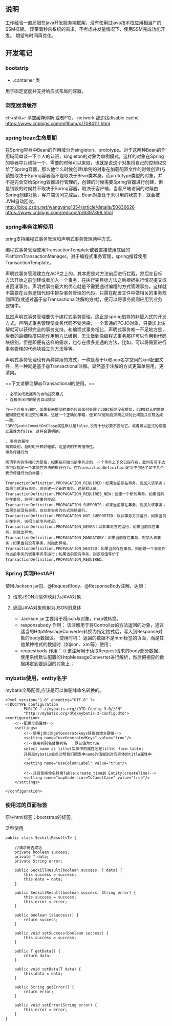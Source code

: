 ## 说明
工作经验一直局限在java开发服务端框架，没有使用过java技术栈应用相当广的SSM框架。
现带着秒杀系统的需求，不考虑并发量情况下，使用SSM完成功能开发。
期望有时间再优化。

## 开发笔记
### bootstrip
- .container 类

用于固定宽度并支持响应式布局的容器。

### 浏览器清缓存
ctr+shit+r 清空缓存刷新
或者F12， network 那边找disable cache
https://www.cnblogs.com/niflhum/p/7084111.html
### spring bean生命周期
在Spring容器中Bean的作用域分为singleton、prototype。对于这两种Bean的作用域简单谈一下个人的认识，singleton的对象为单例模式，这样的对象在Spring的容器中只维持一个，需要的时候可以来取，也就是说这个对象将自己的控制权交给了Spring容器，那么他什么时候创建(单例的对象在加载配置文件的时候创建)与销毁取决于Spring容器而不是取决于Bean类本身。而prototype类型的对象，并不是完全交给Spring容器进行管理的，创建的时候需要Spring容器进行创建，但是销毁的时候并不取决于Spring容器，取决于客户端，当客户端访问的时候由Spring创建对象，客户端访问完成后，Bean对象处于未引用的状态下，就会被JVM自动回收。
http://blog.csdn.net/wangyang1354/article/details/50836626
https://www.cnblogs.com/redcool/p/6397398.html

### spring事务注解使用
pring支持编程式事务管理和声明式事务管理两种方式。

编程式事务管理使用TransactionTemplate或者直接使用底层的PlatformTransactionManager。对于编程式事务管理，spring推荐使用TransactionTemplate。

声明式事务管理建立在AOP之上的。其本质是对方法前后进行拦截，然后在目标方法开始之前创建或者加入一个事务，在执行完目标方法之后根据执行情况提交或者回滚事务。声明式事务最大的优点就是不需要通过编程的方式管理事务，这样就不需要在业务逻辑代码中掺杂事务管理的代码，只需在配置文件中做相关的事务规则声明(或通过基于@Transactional注解的方式)，便可以将事务规则应用到业务逻辑中。

显然声明式事务管理要优于编程式事务管理，这正是spring倡导的非侵入式的开发方式。声明式事务管理使业务代码不受污染，一个普通的POJO对象，只要加上注解就可以获得完全的事务支持。和编程式事务相比，声明式事务唯一不足地方是，后者的最细粒度只能作用到方法级别，无法做到像编程式事务那样可以作用到代码块级别。但是即便有这样的需求，也存在很多变通的方法，比如，可以将需要进行事务管理的代码块独立为方法等等。

声明式事务管理也有两种常用的方式，一种是基于tx和aop名字空间的xml配置文件，另一种就是基于@Transactional注解。显然基于注解的方式更简单易用，更清爽。

==下文讲解注解@Transactional的使用。==

    · 必须关闭数据库的自动提交模式
    · 连接关闭时的是否自动提交
   
    当一个连接关闭时，如果有未提交的事务应该如何处理？JDBC规范没有提及，C3P0默认的策略是回滚任何未提交的事务。这是一个正确的策略，但JDBC驱动提供商之间对此问题并没有达成一致。
    C3P0的autoCommitOnClose属性默认是false,没有十分必要不要动它。或者可以显式的设置此属性为false，这样会更明确。
   
    . 事务的属性
    隔离级别，超时时长都好理解。这里说明下传播特性。
    事务传播行为

    所谓事务的传播行为是指，如果在开始当前事务之前，一个事务上下文已经存在，此时有若干选项可以指定一个事务性方法的执行行为。在TransactionDefinition定义中包括了如下几个表示传播行为的常量：
    
    TransactionDefinition.PROPAGATION_REQUIRED：如果当前存在事务，则加入该事务；如果当前没有事务，则创建一个新的事务。这是默认值。
    TransactionDefinition.PROPAGATION_REQUIRES_NEW：创建一个新的事务，如果当前存在事务，则把当前事务挂起。
    TransactionDefinition.PROPAGATION_SUPPORTS：如果当前存在事务，则加入该事务；如果当前没有事务，则以非事务的方式继续运行。
    TransactionDefinition.PROPAGATION_NOT_SUPPORTED：以非事务方式运行，如果当前存在事务，则把当前事务挂起。
    TransactionDefinition.PROPAGATION_NEVER：以非事务方式运行，如果当前存在事务，则抛出异常。
    TransactionDefinition.PROPAGATION_MANDATORY：如果当前存在事务，则加入该事务；如果当前没有事务，则抛出异常。
    TransactionDefinition.PROPAGATION_NESTED：如果当前存在事务，则创建一个事务作为当前事务的嵌套事务来运行；如果当前没有事务，则该取值等价于TransactionDefinition.PROPAGATION_REQUIRED。
    
    
### Spring 实现RestAPI 

使用Jackson jar包、@RequestBody、@ResponseBody注解，达到：

1. 请求JSON消息体映射为JAVA对象

2. 返回JAVA对象映射为JSON消息体

    - Jackson jar主要用于将json与对象，map做转换。
    - responsebody
    作用： 
          该注解用于将Controller的方法返回的对象，通过适当的HttpMessageConverter转换为指定格式后，写入到Response对象的body数据区。
    使用时机：
          返回的数据不是html标签的页面，而是其他某种格式的数据时（如json、xml等）使用；
    - requestbody
    作用： 
      i) 该注解用于读取Request请求的body部分数据，使用系统默认配置的HttpMessageConverter进行解析，然后把相应的数据绑定到要返回的对象上；

### mybatis使用，entity名字
mybatis全局配置,应该是可以做驼峰命名转换的。
```
<?xml version="1.0" encoding="UTF-8" ?>
<!DOCTYPE configuration
        PUBLIC "-//mybatis.org//DTD Config 3.0//EN"
        "http://mybatis.org/dtd/mybatis-3-config.dtd">
<configuration>
    <!--配置全局属性-->
    <settings>
        <!--使用jdbc的getGeneratekeys获取自增主键值-->
        <setting name="useGeneratedKeys" value="true"/>
        <!--使用列别名替换列名　　默认值为true
        select name as title(实体中的属性名是title) form table;
        开启后mybatis会自动帮我们把表中name的值赋到对应实体的title属性中
        -->
        <setting name="useColumnLabel" value="true"/>

        <!--开启驼峰命名转换Table:create_time到 Entity(createTime)-->
        <setting name="mapUnderscoreToCamelCase" value="true"/>
    </settings>

</configuration>
```
### 使用过的页面标签
原生html标签；bootstrap的标签。
<div 
<h2
<span
<button
<input 

### 泛型使用
```
public class SeckillResult<T> {

    //请求是否成功
    private boolean success;
    private T data;
    private String error;

    public SeckillResult(boolean success, T data) {
        this.success = success;
        this.data = data;
    }

    public SeckillResult(boolean success, String error) {
        this.success = success;
        this.error = error;
    }

    public boolean isSuccess() {
        return success;
    }

    public void setSuccess(boolean success) {
        this.success = success;
    }

    public T getData() {
        return data;
    }

    public void setData(T data) {
        this.data = data;
    }

    public String getError() {
        return error;
    }

    public void setError(String error) {
        this.error = error;
    }
}
```